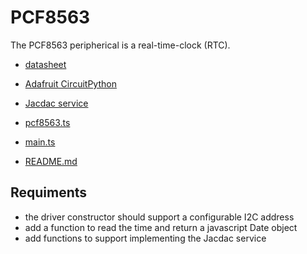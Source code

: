 # PCF8563

The PCF8563 peripherical is a real-time-clock (RTC).

-   [datasheet](https://files.seeedstudio.com/wiki/round_display_for_xiao/RTC-PCF8563-datasheet.pdf)
-   [Adafruit CircuitPython](https://github.com/adafruit/Adafruit_CircuitPython_PCF8563)
-   [Jacdac service](https://github.com/microsoft/jacdac/blob/main/services/realtimeclock.md)

-   [pcf8563.ts](./pcf8563.ts)
-   [main.ts](./main.ts)
-   [README.md](./README.md)

## Requiments

-   the driver constructor should support a configurable I2C address
-   add a function to read the time and return a javascript Date object
-   add functions to support implementing the Jacdac service